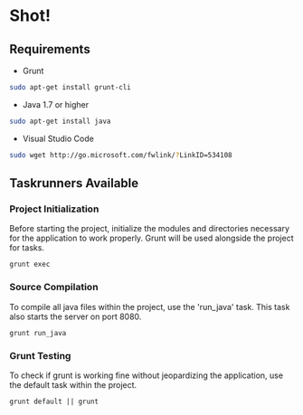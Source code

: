 # Shot!

## Requirements
- Grunt
```sh
sudo apt-get install grunt-cli
```
- Java 1.7 or higher
```sh
sudo apt-get install java
```
- Visual Studio Code
```sh
sudo wget http://go.microsoft.com/fwlink/?LinkID=534108 
```

## Taskrunners Available

### Project Initialization
Before starting the project, initialize the modules and directories necessary for the application to work properly. Grunt will be used alongside the project for tasks.
```grunt
grunt exec
```

### Source Compilation
To compile all java files within the project, use the 'run_java' task. This task also starts the server on port 8080.
```grunt
grunt run_java
```

### Grunt Testing
To check if grunt is working fine without jeopardizing the application, use the default task within the project.
```grunt
grunt default || grunt
```
